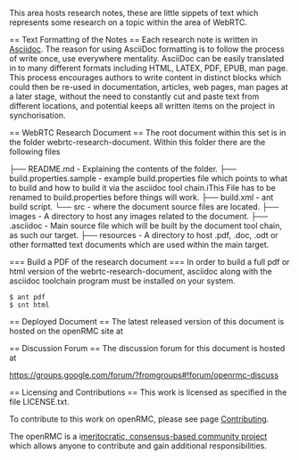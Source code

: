 This area hosts research notes, these are little sippets of text which represents some research on a topic within the area of WebRTC. 

== Text Formatting of the Notes ==
Each research note is written in [Asciidoc](http://www.methods.co.nz/asciidoc/). The reason for using AsciiDoc formatting is to follow the process of write once, use everywhere mentality. AsciiDoc can be easily translated in to many different formats including HTML, LATEX, PDF, EPUB, man page. This process encourages authors to write content in distinct blocks which could then be re-used in documentation, articles, web pages, man pages at a later stage, without the need to constantly cut and paste text from different locations, and potential keeps all written items on the project in synchorisation.

== WebRTC Research Document ==
The root document within this set is in the folder webrtc-research-document. Within this folder there are the following files

├── README.md - Explaining the contents of the folder.
├── build.properties.sample - example build.properties file which points to what to build and how to build it via the asciidoc tool chain.iThis File has to be renamed to build.properties before things will work.
├── build.xml - ant build script.
└── src - where the document source files are located.
    ├── images - A directory to host any images related to the document.
    ├── <name-of-research-document>.asciidoc - Main source file which will be built by the document tool chain, as such our target.
    ├── resources - A directory to host .pdf, .doc, .odt or other formatted text documents which are used within the main target.

=== Build a PDF of the research document ===
In order to build a full pdf or html version of the webrtc-research-document, asciidoc along with the asciidoc toolchain program must be installed on your system. 

    $ ant pdf
    $ snt html

== Deployed Document ==
The latest released version of this document is hosted on the openRMC site at

== Discussion Forum ==
The discussion forum for this document is hosted at

https://groups.google.com/forum/?fromgroups#!forum/openrmc-discuss 

== Licensing and Contributions ==
This work is licensed as specified in the file LICENSE.txt. 

To contribute to this work on openRMC, please see page [Contributing](http://www.openrmc.org/contributing-to-openrmc). 

The openRMC is a i[meritocratic, consensus-based community project](http://www.openrmc.org/governance-model) which allows anyone to contribute and gain additional responsibilities.
